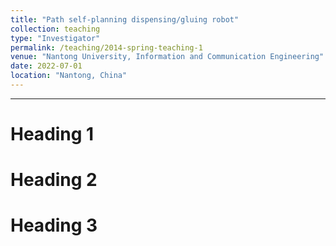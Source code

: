 ```yaml
---
title: "Path self-planning dispensing/gluing robot"
collection: teaching
type: "Investigator"
permalink: /teaching/2014-spring-teaching-1
venue: "Nantong University, Information and Communication Engineering"
date: 2022-07-01
location: "Nantong, China"
---
```


---

Heading 1
======

Heading 2
======

Heading 3
======
